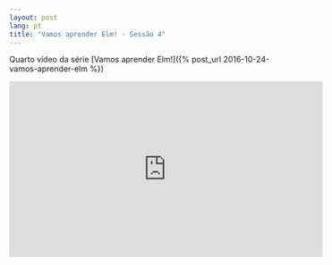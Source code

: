 ```yaml
---
layout: post
lang: pt
title: "Vamos aprender Elm! - Sessão 4"
---
```


Quarto vídeo da série [Vamos aprender Elm!]({% post_url 2016-10-24-vamos-aprender-elm %})

<iframe width="560" height="315" src="https://www.youtube.com/embed/lzs1jef6ktg" frameborder="0" allowfullscreen></iframe>